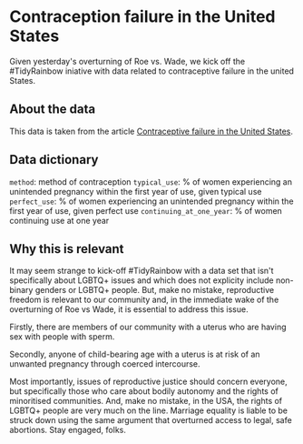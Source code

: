 # Contraception failure in the United States

Given yesterday's overturning of Roe vs. Wade, we kick off the #TidyRainbow iniative with data related to contraceptive failure in the united States.

## About the data

This data is taken from the article [Contraceptive failure in the United States](https://www.ncbi.nlm.nih.gov/pmc/articles/PMC3638209/).

## Data dictionary

`method`: method of contraception
`typical_use`: % of women experiencing an unintended pregnancy within the first year of use, given typical use
`perfect_use`: % of women experiencing an unintended pregnancy within the first year of use, given perfect use
`continuing_at_one_year`: % of women continuing use at one year

## Why this is relevant

It may seem strange to kick-off #TidyRainbow with a data set that isn't specifically about LGBTQ+ issues and which does not explicity include non-binary genders or LGBTQ+ people. But, make no mistake, reproductive freedom is relevant to our community and, in the immediate wake of the overturning of Roe vs Wade, it is essential to address this issue.

Firstly, there are members of our community with a uterus who are having sex with people with sperm. 

Secondly, anyone of child-bearing age with a uterus is at risk of an unwanted pregnancy through coerced intercourse.

Most importantly, issues of reproductive justice should concern everyone, but specifically those who care about bodily autonomy and the rights of minoritised communities. And, make no mistake, in the USA, the rights of LGBTQ+ people are very much on the line. Marriage equality is liable to be struck down using the same argument that overturned access to legal, safe abortions. Stay engaged, folks.
